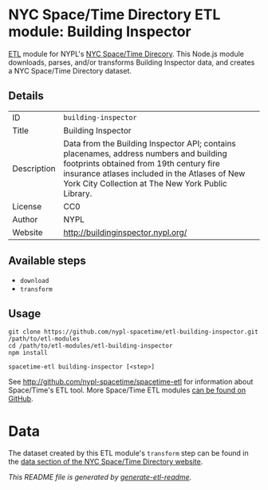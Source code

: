 # NYC Space/Time Directory ETL module: Building Inspector

[ETL](https://en.wikipedia.org/wiki/Extract,_transform,_load) module for NYPL's [NYC Space/Time Direcory](http://spacetime.nypl.org/). This Node.js module downloads, parses, and/or transforms Building Inspector data, and creates a NYC Space/Time Directory dataset.

## Details

<table>
<tbody>

<tr>
<td>ID</td>
<td><code>building-inspector</code></td>
</tr>

<tr>
<td>Title</td>
<td>Building Inspector</td>
</tr>

<tr>
<td>Description</td>
<td>Data from the Building Inspector API; contains placenames, address numbers and building footprints obtained from 19th century fire insurance atlases included in the Atlases of New York City Collection at The New York Public Library.</td>
</tr>

<tr>
<td>License</td>
<td>CC0</td>
</tr>

<tr>
<td>Author</td>
<td>NYPL</td>
</tr>

<tr>
<td>Website</td>
<td><a href="http://buildinginspector.nypl.org/">http://buildinginspector.nypl.org/</a></td>
</tr>
</tbody>
</table>

## Available steps

  - `download`
  - `transform`

## Usage

```
git clone https://github.com/nypl-spacetime/etl-building-inspector.git /path/to/etl-modules
cd /path/to/etl-modules/etl-building-inspector
npm install

spacetime-etl building-inspector [<step>]
```

See http://github.com/nypl-spacetime/spacetime-etl for information about Space/Time's ETL tool. More Space/Time ETL modules [can be found on GitHub](https://github.com/search?utf8=%E2%9C%93&q=org%3Anypl-spacetime+etl-&type=Repositories&ref=advsearch&l=&l=).

# Data

The dataset created by this ETL module's `transform` step can be found in the [data section of the NYC Space/Time Directory website](http://spacetime.nypl.org/#data-building-inspector).

_This README file is generated by [generate-etl-readme](https://github.com/nypl-spacetime/generate-etl-readme)._
